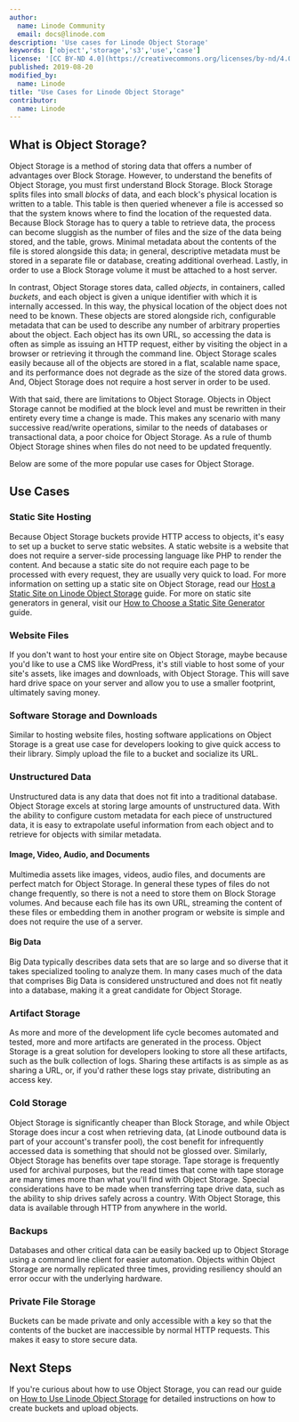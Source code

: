 ```yaml
---
author:
  name: Linode Community
  email: docs@linode.com
description: 'Use cases for Linode Object Storage'
keywords: ['object','storage','s3','use','case']
license: '[CC BY-ND 4.0](https://creativecommons.org/licenses/by-nd/4.0)'
published: 2019-08-20
modified_by:
  name: Linode
title: "Use Cases for Linode Object Storage"
contributor:
  name: Linode
---
```


## What is Object Storage?

Object Storage is a method of storing data that offers a number of advantages over Block Storage. However, to understand the benefits of Object Storage, you must first understand Block Storage. Block Storage splits files into small *blocks* of data, and each block's physical location is written to a table. This table is then queried whenever a file is accessed so that the system knows where to find the location of the requested data. Because Block Storage has to query a table to retrieve data, the process can become sluggish as the number of files and the size of the data being stored, and the table, grows. Minimal metadata about the contents of the file is stored alongside this data; in general, descriptive metadata must be stored in a separate file or database, creating additional overhead. Lastly, in order to use a Block Storage volume it must be attached to a host server.

In contrast, Object Storage stores data, called *objects*, in containers, called *buckets*, and each object is given a unique identifier with which it is internally accessed. In this way, the physical location of the object does not need to be known. These objects are stored alongside rich, configurable metadata that can be used to describe any number of arbitrary properties about the object. Each object has its own URL, so accessing the data is often as simple as issuing an HTTP request, either by visiting the object in a browser or retrieving it through the command line. Object Storage scales easily because all of the objects are stored in a flat, scalable name space, and its performance does not degrade as the size of the stored data grows. And, Object Storage does not require a host server in order to be used.

With that said, there are limitations to Object Storage. Objects in Object Storage cannot be modified at the block level and must be rewritten in their entirety every time a change is made. This makes any scenario with many successive read/write operations, similar to the needs of databases or transactional data, a poor choice for Object Storage. As a rule of thumb Object Storage shines when files do not need to be updated frequently.

Below are some of the more popular use cases for Object Storage.

## Use Cases

### Static Site Hosting

Because Object Storage buckets provide HTTP access to objects, it's easy to set up a bucket to serve static websites. A static website is a website that does not require a server-side processing language like PHP to render the content. And because a static site do not require each page to be processed with every request, they are usually very quick to load. For more information on setting up a static site on Object Storage, read our [Host a Static Site on Linode Object Storage](/docs/platform/object-storage/host-static-site-object-storage/) guide. For more on static site generators in general, visit our [How to Choose a Static Site Generator](/docs/websites/static-sites/how-to-choose-static-site-generator/) guide.

### Website Files

If you don't want to host your entire site on Object Storage, maybe because you'd like to use a CMS like WordPress, it's still viable to host some of your site's assets, like images and downloads, with Object Storage. This will save hard drive space on your server and allow you to use a smaller footprint, ultimately saving money.

### Software Storage and Downloads

Similar to hosting website files, hosting software applications on Object Storage is a great use case for developers looking to give quick access to their library. Simply upload the file to a bucket and socialize its URL.

### Unstructured Data

Unstructured data is any data that does not fit into a traditional database. Object Storage excels at storing large amounts of unstructured data. With the ability to configure custom metadata for each piece of unstructured data, it is easy to extrapolate useful information from each object and to retrieve for objects with similar metadata.

#### Image, Video, Audio, and Documents

Multimedia assets like images, videos, audio files, and documents are perfect match for Object Storage. In general these types of files do not change frequently, so there is not a need to store them on Block Storage volumes. And because each file has its own URL, streaming the content of these files or embedding them in another program or website is simple and does not require the use of a server.

#### Big Data

Big Data typically describes data sets that are so large and so diverse that it takes specialized tooling to analyze them. In many cases much of the data that comprises Big Data is considered unstructured and does not fit neatly into a database, making it a great candidate for Object Storage.

### Artifact Storage

As more and more of the development life cycle becomes automated and tested, more and more artifacts are generated in the process. Object Storage is a great solution for developers looking to store all these artifacts, such as the bulk collection of logs. Sharing these artifacts is as simple as as sharing a URL, or, if you'd rather these logs stay private, distributing an access key.

### Cold Storage

Object Storage is significantly cheaper than Block Storage, and while Object Storage does incur a cost when retrieving data, (at Linode outbound data is part of your account's transfer pool), the cost benefit for infrequently accessed data is something that should not be glossed over. Similarly, Object Storage has benefits over tape storage. Tape storage is frequently used for archival purposes, but the read times that come with tape storage are many times more than what you'll find with Object Storage. Special considerations have to be made when transferring tape drive data, such as the ability to ship drives safely across a country. With Object Storage, this data is available through HTTP from anywhere in the world.

### Backups

Databases and other critical data can be easily backed up to Object Storage using a command line client for easier automation. Objects within Object Storage are normally replicated three times, providing resiliency should an error occur with the underlying hardware.

### Private File Storage

Buckets can be made private and only accessible with a key so that the contents of the bucket are inaccessible by normal HTTP requests. This makes it easy to store secure data.

## Next Steps

If you're curious about how to use Object Storage, you can read our guide on [How to Use Linode Object Storage](https://linode.com/docs/platform/object-storage/how-to-use-object-storage/) for detailed instructions on how to create buckets and upload objects.
